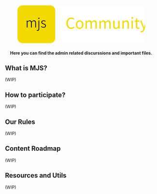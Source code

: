 <p align=center>
  <img
    src="https://raw.githubusercontent.com/mjs-community/admin/master/brand/logo-with-description.svg" />
</p>

<h4 align=center> Here you can find the admin related discurssions and important files. </h4>

## What is MJS?
(WIP)

## How to participate?
(WIP)

## Our Rules
(WIP)

## Content Roadmap
(WIP)

## Resources and Utils
(WIP)
